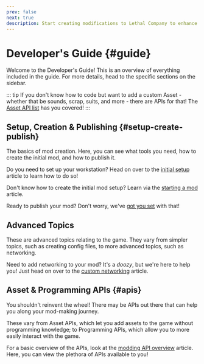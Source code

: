 ```yaml
---
prev: false
next: true
description: Start creating modifications to Lethal Company to enhance everyone's experience.
---
```


# Developer's Guide {#guide}

Welcome to the Developer's Guide! This is an overview of everything included in the guide. For more details, head to the specific sections on the sidebar.

::: tip
If you don't know how to code but want to add a custom Asset - whether that be sounds, scrap, suits, and more - there are APIs for that!
The [Asset API list](/dev/apis/overview#asset-apis) has you covered!
:::

## Setup, Creation & Publishing {#setup-create-publish}

The basics of mod creation. Here, you can see what tools you need, how to create the initial mod, and how to publish it. 

Do you need to set up your workstation? Head on over to the [initial setup](/dev/initial-setup) article to learn how to do so!

Don't know how to create the initial mod setup? Learn via the [starting a mod](/dev/starting-a-mod) article.

Ready to publish your mod? Don't worry, we've [got you set](/dev/publishing-your-mod) with that!

## Advanced Topics

These are advanced topics relating to the game. They vary from simpler topics, such as creating config files, to more advanced topics, such as networking. 

Need to add networking to your mod? It's a _doozy_, but we're here to help you! Just head on over to the [custom networking](/dev/advanced/networking) article.

## Asset & Programming APIs {#apis}

You shouldn't reinvent the wheel! There may be APIs out there that can help you along your mod-making journey.

These vary from Asset APIs, which let you add assets to the game without programming knowledge; to Programming APIs, which allow you to more easily interact with the game.

For a basic overview of the APIs, look at the [modding API overview](/dev/apis/overview) article. Here, you can view the plethora of APIs available to you!
